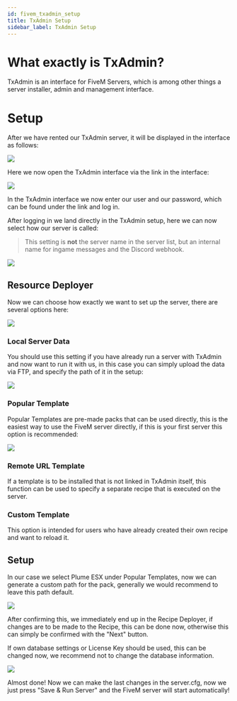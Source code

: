 ```yaml
---
id: fivem_txadmin_setup
title: TxAdmin Setup
sidebar_label: TxAdmin Setup
---
```


# What exactly is TxAdmin?

TxAdmin is an interface for FiveM Servers, which is among other things a server installer, admin and management interface.

# Setup

After we have rented our TxAdmin server, it will be displayed in the interface as follows:

![](https://screensaver01.zap-hosting.com/index.php/s/bmGWLPsH64AMGzp/preview)

Here we now open the TxAdmin interface via the link in the interface:

![](https://screensaver01.zap-hosting.com/index.php/s/JsN2rSJkHizBZcW/preview)

In the TxAdmin interface we now enter our user and our password, which can be found under the link and log in.

After logging in we land directly in the TxAdmin setup, here we can now select how our server is called:

> This setting is **not** the server name in the server list, but an internal name for ingame messages and the Discord webhook.

![](https://screensaver01.zap-hosting.com/index.php/s/GfJJF73bqZCJZRK/preview)

## Resource Deployer

Now we can choose how exactly we want to set up the server, there are several options here:

![](https://screensaver01.zap-hosting.com/index.php/s/eNAky8TaQ4KCBCX/preview)

### Local Server Data

You should use this setting if you have already run a server with TxAdmin and now want to run it with us, in this case you can simply upload the data via FTP, and specify the path of it in the setup:

![](https://screensaver01.zap-hosting.com/index.php/s/MCjcBF8r7qDJsRK/preview)


### Popular Template

Popular Templates are pre-made packs that can be used directly, this is the easiest way to use the FiveM server directly, if this is your first server this option is recommended:

![](https://screensaver01.zap-hosting.com/index.php/s/78zSH3zJDz8Bagw/preview)


### Remote URL Template

If a template is to be installed that is not linked in TxAdmin itself, this function can be used to specify a separate recipe that is executed on the server.

### Custom Template

This option is intended for users who have already created their own recipe and want to reload it.

## Setup

In our case we select Plume ESX under Popular Templates, now we can generate a custom path for the pack, generally we would recommend to leave this path default.

![](https://screensaver01.zap-hosting.com/index.php/s/kBLEayMPR5DFo5m/preview)


After confirming this, we immediately end up in the Recipe Deployer, if changes are to be made to the Recipe, this can be done now, otherwise this can simply be confirmed with the "Next" button.


If own database settings or License Key should be used, this can be changed now, we recommend not to change the database information.

![](https://screensaver01.zap-hosting.com/index.php/s/A2Wtkqp4HTzXwCt/preview)



Almost done! Now we can make the last changes in the server.cfg, now we just press "Save & Run Server" and the FiveM server will start automatically!
